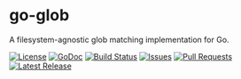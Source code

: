 # go-glob

A filesystem-agnostic glob matching implementation for Go.

[![License](https://img.shields.io/github/license/team-spectre/go-glob.svg?maxAge=86400)](https://github.com/team-spectre/go-glob/blob/master/LICENSE)
[![GoDoc](https://godoc.org/github.com/team-spectre/go-glob?status.svg)](https://godoc.org/github.com/team-spectre/go-glob)
[![Build Status](https://img.shields.io/travis/team-spectre/go-glob.svg?maxAge=3600&logo=travis)](https://travis-ci.org/team-spectre/go-glob)
[![Issues](https://img.shields.io/github/issues/team-spectre/go-glob.svg?maxAge=7200&logo=github)](https://github.com/team-spectre/go-glob/issues)
[![Pull Requests](https://img.shields.io/github/issues-pr/team-spectre/go-glob.svg?maxAge=7200&logo=github)](https://github.com/team-spectre/go-glob/pulls)
[![Latest Release](https://img.shields.io/github/release/team-spectre/go-glob.svg?maxAge=2592000&logo=github)](https://github.com/team-spectre/go-glob/releases)
